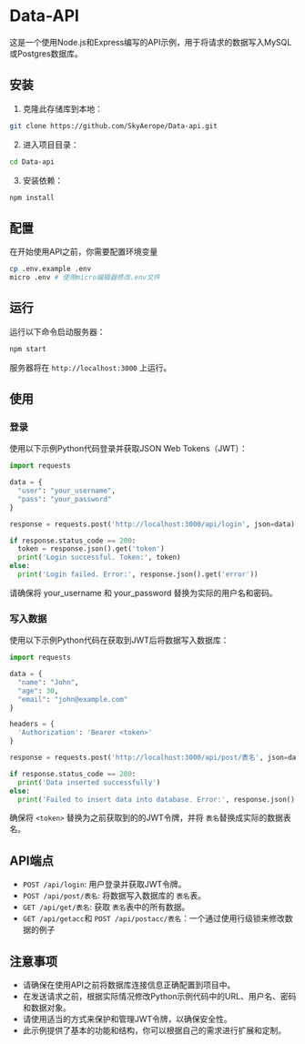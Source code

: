 # Data-API

这是一个使用Node.js和Express编写的API示例，用于将请求的数据写入MySQL或Postgres数据库。

## 安装

1. 克隆此存储库到本地：

```bash
git clone https://github.com/SkyAerope/Data-api.git
```

2. 进入项目目录：

```bash
cd Data-api
```

3. 安装依赖：

```bash
npm install
```

## 配置

在开始使用API之前，你需要配置环境变量

```bash
cp .env.example .env
micro .env # 使用micro编辑器修改.env文件
```

## 运行

运行以下命令启动服务器：

```bash
npm start
```

服务器将在 `http://localhost:3000` 上运行。

## 使用

### 登录

使用以下示例Python代码登录并获取JSON Web Tokens（JWT）：

```python
import requests

data = {
  "user": "your_username",
  "pass": "your_password"
}

response = requests.post('http://localhost:3000/api/login', json=data)

if response.status_code == 200:
  token = response.json().get('token')
  print('Login successful. Token:', token)
else:
  print('Login failed. Error:', response.json().get('error'))
```

请确保将 your_username 和 your_password 替换为实际的用户名和密码。

### 写入数据

使用以下示例Python代码在获取到JWT后将数据写入数据库：

```python
import requests

data = {
  "name": "John",
  "age": 30,
  "email": "john@example.com"
}

headers = {
  'Authorization': 'Bearer <token>'
}

response = requests.post('http://localhost:3000/api/post/表名', json=data, headers=headers)

if response.status_code == 200:
  print('Data inserted successfully')
else:
  print('Failed to insert data into database. Error:', response.json().get('error'))
```

确保将 `<token>` 替换为之前获取到的的JWT令牌，并将 `表名`替换成实际的数据表名。

## API端点

- `POST /api/login`: 用户登录并获取JWT令牌。
- `POST /api/post/表名`: 将数据写入数据库的 `表名`表。
- `GET /api/get/表名`: 获取 `表名`表中的所有数据。
- `GET /api/getacc`和 `POST /api/postacc/表名`：一个通过使用行级锁来修改数据的例子

## 注意事项

- 请确保在使用API之前将数据库连接信息正确配置到项目中。
- 在发送请求之前，根据实际情况修改Python示例代码中的URL、用户名、密码和数据对象。
- 请使用适当的方式来保护和管理JWT令牌，以确保安全性。
- 此示例提供了基本的功能和结构，你可以根据自己的需求进行扩展和定制。
